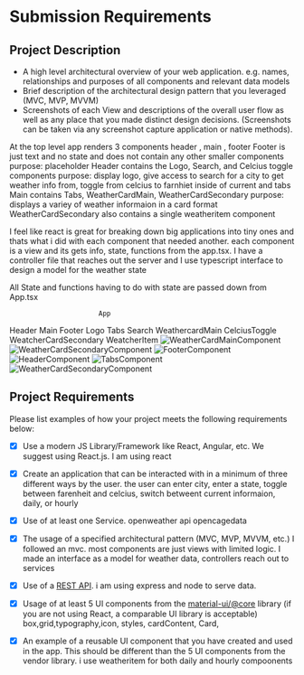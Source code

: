 # Submission Requirements
## Project Description
- A high level architectural overview of your web application. e.g. names, relationships and purposes of all components and relevant data models
- Brief description of the architectural design pattern that you leveraged (MVC, MVP, MVVM)
- Screenshots of each View and descriptions of the overall user flow as well as any place that you made distinct design decisions.  (Screenshots can be taken via any screenshot capture application or native methods).


At the top level app renders 3 components
header , main , footer
Footer is just text and no state and does not contain any other smaller components
  purpose: placeholder
Header contains the Logo, Search, and Celcius toggle components
 purpose: display logo, give access to search for a city to get weather info from, toggle from celcius to farnhiet inside of current and tabs
Main contains Tabs, WeatherCardMain, WeatherCardSecondary
 purpose: displays a variey of weather informaion in a card format
WeatherCardSecondary also contains a single weatheritem component

I feel like react is great for breaking down big applications into tiny ones and thats what i did with each component that needed another. each component is a view and its gets info, state, functions from the app.tsx. I have a controller file that reaches out the server and I  use typescript interface to design a model for the weather state

All State and functions having to do with state are passed down from App.tsx

                          App

Header                    Main                                 Footer
    Logo                     Tabs
    Search                   WeathercardMain
    CelciusToggle            WeatcherCardSecondary
                                WeatcherItem
![WeatherCardMainComponent](https://i.imgur.com/FVCKHat.png "Weather Card main")
![WeatherCardSecondaryComponent](https://imgur.com/VQ8hJ3f.png "Weather Card daily")
![FooterComponent](https://imgur.com/3Vf72kp.png "Footer")
![HeaderComponent](https://imgur.com/lRVI2xZ.png "Header")
![TabsComponent](https://imgur.com/VJjaAcr.png "Tab component")
![WeatherCardSecondaryComponent](https://imgur.com/l3XynN0.png "Weather Card hourly")
## Project Requirements
Please list examples of how your project meets the following requirements below:
- [x] Use a modern JS Library/Framework like React, Angular, etc. We suggest using React.js.
    I am using react
- [x] Create an application that can be interacted with in a minimum of three different ways by the user.
    the user can enter city, enter a state, toggle between farenheit and celcius, switch betweent current informaion, daily, or hourly
- [x] Use of at least one Service.
      openweather api
      opencagedata
- [x] The usage of a specified architectural pattern (MVC, MVP, MVVM,  etc.)
      I followed an mvc. most components are just views with limited logic. I made an interface as a model for weather data, controllers reach out to services
- [x] Use of a [REST API](https://medium.com/@arteko/the-best-way-to-use-rest-apis-in-swift-95e10696c980).
      i am using express and node to serve data.
- [x] Usage of at least 5 UI components from the [material-ui/@core](https://material-ui.com/) library (if you are not using React, a comparable UI library is acceptable)  box,grid,typography,icon, styles, cardContent, Card,

- [x] An example of a reusable UI component that you have created and used in the app. This should be different than the 5 UI components from the vendor library.
i use weatheritem for both daily and hourly compoonents
<WeatherItem />



